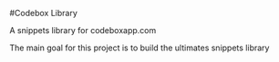 #Codebox Library


A snippets library for codeboxapp.com

The main goal for this project is to build the ultimates snippets library